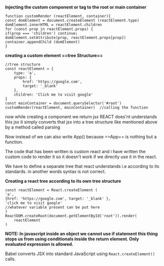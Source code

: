 **Injecting the custom component or tag to the root or main container**
```
function customRender (reactElement, container){ 
const domElement = document.createElement (reactElement.type) 
domElement.innerHTML = reactElement.children 
for (const prop in reactElement.props) { 
if(prop === 'children') continue; 
domElement.setAttribute(prop, reactElement.props[prop]) 
container.appendChild (domElement)
}
```

**creating a custom element  ==tree Structure==**
```
//tree structure
const reactElement = {
	type: 'a',
	props: {
		href: 'https://google.com', 
		target: '_blank' 
	}, 
	children: 'Click me to visit google' 
}
const mainContainer = document.querySelector('#root') 
customRender(reactElement, mainContainer)  //calling the function
```

now while creating a component we return jsx REACT does'nt understands this jsx it simply converts that jsx into a tree structure like mentioned above by a method called parsing

Now instead of <App /> we can also write App() because ==App== is nothing but a function.

The code that has been written is custom react and i have written the custom code to render it so it doesn't work if we directly use it in the react.

We have to define a separate tree that react understands i.e according to its standards. in another words syntax is not correct.

**Creating a react tree according to its own tree structure**
```
const reactElement = React.createElement ( 
'a', 
{href: 'https://google.com', target: '_blank' }, 
'click me to visit google' 
//whatever variable present can be put here
)
ReactDOM.createRoot(document.getElementById('root')).render(
	reactElement
)
```
**NOTE: In javascript inside an object we cannot use if statement this thing stops us from using conditionals inside the return element. Only evaluated expression is allowed.**

Babel converts JSX into standard JavaScript using `React.createElement()` calls.





